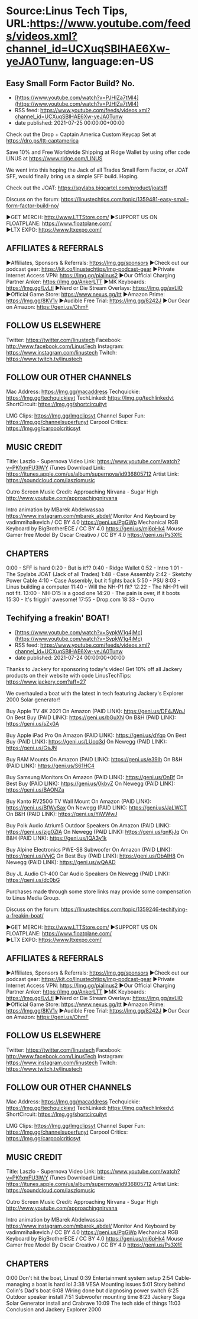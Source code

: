 # Source:Linus Tech Tips, URL:https://www.youtube.com/feeds/videos.xml?channel_id=UCXuqSBlHAE6Xw-yeJA0Tunw, language:en-US

## Easy Small Form Factor Build? No.
 - [https://www.youtube.com/watch?v=PJHIZa7tMl4](https://www.youtube.com/watch?v=PJHIZa7tMl4)
 - RSS feed: https://www.youtube.com/feeds/videos.xml?channel_id=UCXuqSBlHAE6Xw-yeJA0Tunw
 - date published: 2021-07-25 00:00:00+00:00

Check out the Drop + Captain America Custom Keycap Set at https://dro.ps/ltt-captamerica

Save 10% and Free Worldwide Shipping at Ridge Wallet by using offer code LINUS at https://www.ridge.com/LINUS

We went into this hoping the Jack of all Trades Small Form Factor, or JOAT SFF, would finally bring us a simple SFF build. Hoping.

Check out the JOAT: https://spylabs.bigcartel.com/product/joatsff

Discuss on the forum: https://linustechtips.com/topic/1359481-easy-small-form-factor-build-no/


►GET MERCH: http://www.LTTStore.com/
►SUPPORT US ON FLOATPLANE: https://www.floatplane.com/  
►LTX EXPO: https://www.ltxexpo.com/   

AFFILIATES & REFERRALS
---------------------------------------------------
►Affiliates, Sponsors & Referrals: https://lmg.gg/sponsors
►Check out our podcast gear: https://kit.co/linustechtips/lmg-podcast-gear
►Private Internet Access VPN: https://lmg.gg/pialinus2
►Our Official Charging Partner Anker: https://lmg.gg/AnkerLTT
►MK Keyboards: https://lmg.gg/LyLtl
►Nerd or Die Stream Overlays: https://lmg.gg/avLlO
►Official Game Store: https://www.nexus.gg/ltt
►Amazon Prime: https://lmg.gg/8KV1v
►Audible Free Trial: https://lmg.gg/8242J
►Our Gear on Amazon: https://geni.us/OhmF

FOLLOW US ELSEWHERE
---------------------------------------------------  
Twitter: https://twitter.com/linustech
Facebook: http://www.facebook.com/LinusTech
Instagram: https://www.instagram.com/linustech
Twitch: https://www.twitch.tv/linustech

FOLLOW OUR OTHER CHANNELS
---------------------------------------------------  
Mac Address: https://lmg.gg/macaddress
Techquickie: https://lmg.gg/techquickieyt
TechLinked: https://lmg.gg/techlinkedyt
ShortCircuit: https://lmg.gg/shortcircuityt

LMG Clips: https://lmg.gg/lmgclipsyt
Channel Super Fun: https://lmg.gg/channelsuperfunyt
Carpool Critics: https://lmg.gg/carpoolcriticsyt

MUSIC CREDIT
---------------------------------------------------  
Title: Laszlo - Supernova
Video Link: https://www.youtube.com/watch?v=PKfxmFU3lWY
iTunes Download Link: https://itunes.apple.com/us/album/supernova/id936805712
Artist Link: https://soundcloud.com/laszlomusic

Outro Screen Music Credit: Approaching Nirvana - Sugar High http://www.youtube.com/approachingnirvana

Intro animation by MBarek Abdelwassaa https://www.instagram.com/mbarek_abdel/
Monitor And Keyboard by vadimmihalkevich / CC BY 4.0  https://geni.us/PgGWp
Mechanical RGB Keyboard by BigBrotherECE / CC BY 4.0 https://geni.us/mj6pHk4
Mouse Gamer free Model By Oscar Creativo / CC BY 4.0 https://geni.us/Ps3XfE

CHAPTERS
---------------------------------------------------  
0:00 - SFF is hard
0:20 - But is it??
0:40 - Ridge Wallet
0:52 - Intro
1:01 - The Spylabs JOAT (Jack of all Trades)
1:48 - Case Assembly
2:42 - Sketchy Power Cable
4:10 - Case Assembly, but it fights back
5:50 - PSU
8:03 - Linus building a computer
11:40 - Will the NH-P1 fit?
12:22 - The NH-P1 will not fit.
13:00 - NH-D15 is a good one
14:20 - The pain is over, if it boots
15:30 - It's friggin' awesome!
17:55 - Drop.com
18:33 - Outro

## Techifying a freakin' BOAT!
 - [https://www.youtube.com/watch?v=SypkW1g4jMc](https://www.youtube.com/watch?v=SypkW1g4jMc)
 - RSS feed: https://www.youtube.com/feeds/videos.xml?channel_id=UCXuqSBlHAE6Xw-yeJA0Tunw
 - date published: 2021-07-24 00:00:00+00:00

Thanks to Jackery for sponsoring today's video! Get 10% off all Jackery products on their website with code LinusTechTips:  https://www.jackery.com?aff=27
 
We overhauled a boat with the latest in tech featuring Jackery's Explorer 2000 Solar generator!

Buy Apple TV 4K 2021
On Amazon (PAID LINK): https://geni.us/DF4JWpJ
On Best Buy (PAID LINK): https://geni.us/bGuXN
On B&H (PAID LINK): https://geni.us/sZx0A

Buy Apple iPad Pro
On Amazon (PAID LINK): https://geni.us/dYqp
On Best Buy (PAID LINK): https://geni.us/LUoq3d
On Newegg (PAID LINK): https://geni.us/GsJN

Buy RAM Mounts
On Amazon (PAID LINK): https://geni.us/e39lh
On B&H (PAID LINK): https://geni.us/S61HC4

Buy Samsung Monitors
On Amazon (PAID LINK): https://geni.us/OnBf
On Best Buy (PAID LINK): https://geni.us/0kbvZ
On Newegg (PAID LINK): https://geni.us/BAONZa

Buy Kanto RV250G TV Wall Mount
On Amazon (PAID LINK): https://geni.us/BfWvSax
On Newegg (PAID LINK): https://geni.us/JaLWCT
On B&H (PAID LINK): https://geni.us/YiWWwJ

Buy Polk Audio Atrium5 Outdoor Speakers
On Amazon (PAID LINK): https://geni.us/zjg0ZlA
On Newegg (PAID LINK): https://geni.us/qnKjJq
On B&H (PAID LINK): https://geni.us/IQA3y1k

Buy Alpine Electronics PWE-S8 Subwoofer
On Amazon (PAID LINK): https://geni.us/VvjG
On Best Buy (PAID LINK): https://geni.us/ObAlH8
On Newegg (PAID LINK): https://geni.us/wQAAD

Buy JL Audio C1-400 Car Audio Speakers
On Newegg (PAID LINK): https://geni.us/dc0bG

Purchases made through some store links may provide some compensation to Linus Media Group.

Discuss on the forum: https://linustechtips.com/topic/1359246-techifying-a-freakin-boat/

►GET MERCH: http://www.LTTStore.com/
►SUPPORT US ON FLOATPLANE: https://www.floatplane.com/  
►LTX EXPO: https://www.ltxexpo.com/   

AFFILIATES & REFERRALS
---------------------------------------------------
►Affiliates, Sponsors & Referrals: https://lmg.gg/sponsors
►Check out our podcast gear: https://kit.co/linustechtips/lmg-podcast-gear
►Private Internet Access VPN: https://lmg.gg/pialinus2
►Our Official Charging Partner Anker: https://lmg.gg/AnkerLTT
►MK Keyboards: https://lmg.gg/LyLtl
►Nerd or Die Stream Overlays: https://lmg.gg/avLlO
►Official Game Store: https://www.nexus.gg/ltt
►Amazon Prime: https://lmg.gg/8KV1v
►Audible Free Trial: https://lmg.gg/8242J
►Our Gear on Amazon: https://geni.us/OhmF

FOLLOW US ELSEWHERE
---------------------------------------------------  
Twitter: https://twitter.com/linustech
Facebook: http://www.facebook.com/LinusTech
Instagram: https://www.instagram.com/linustech
Twitch: https://www.twitch.tv/linustech

FOLLOW OUR OTHER CHANNELS
---------------------------------------------------  
Mac Address: https://lmg.gg/macaddress
Techquickie: https://lmg.gg/techquickieyt
TechLinked: https://lmg.gg/techlinkedyt
ShortCircuit: https://lmg.gg/shortcircuityt

LMG Clips: https://lmg.gg/lmgclipsyt
Channel Super Fun: https://lmg.gg/channelsuperfunyt
Carpool Critics: https://lmg.gg/carpoolcriticsyt

MUSIC CREDIT
---------------------------------------------------  
Title: Laszlo - Supernova
Video Link: https://www.youtube.com/watch?v=PKfxmFU3lWY
iTunes Download Link: https://itunes.apple.com/us/album/supernova/id936805712
Artist Link: https://soundcloud.com/laszlomusic

Outro Screen Music Credit: Approaching Nirvana - Sugar High http://www.youtube.com/approachingnirvana

Intro animation by MBarek Abdelwassaa https://www.instagram.com/mbarek_abdel/
Monitor And Keyboard by vadimmihalkevich / CC BY 4.0  https://geni.us/PgGWp
Mechanical RGB Keyboard by BigBrotherECE / CC BY 4.0 https://geni.us/mj6pHk4
Mouse Gamer free Model By Oscar Creativo / CC BY 4.0 https://geni.us/Ps3XfE

CHAPTERS
---------------------------------------------------  
0:00 Don't hit the boat, Linus!
0:39 Entertainment system setup
2:54 Cable-managing a boat is hard lol
3:38 VESA Mounting issues
5:01 Story behind Colin's Dad's boat
6:08 Wiring done but diagnosing power switch
6:25 Outdoor speaker install
7:51 Subwoofer mounting time
8:23 Jackery Saga Solar Generator install and Crabrave
10:09 The tech side of things
11:03 Conclusion and Jackery Explorer 2000

